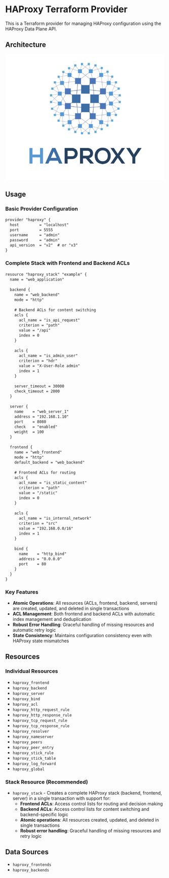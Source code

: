 # HAProxy Terraform Provider

This is a Terraform provider for managing HAProxy configuration using the HAProxy Data Plane API.

## Architecture

![HAProxy Terraform Provider Architecture](assets/haproxy.png)

## Usage

### Basic Provider Configuration

```hcl
provider "haproxy" {
  host         = "localhost"
  port         = 5555
  username     = "admin"
  password     = "admin"
  api_version  = "v2"  # or "v3"
}
```

### Complete Stack with Frontend and Backend ACLs

```hcl
resource "haproxy_stack" "example" {
  name = "web_application"

  backend {
    name = "web_backend"
    mode = "http"
    
    # Backend ACLs for content switching
    acls {
      acl_name = "is_api_request"
      criterion = "path"
      value = "/api"
      index = 0
    }
    
    acls {
      acl_name = "is_admin_user"
      criterion = "hdr"
      value = "X-User-Role admin"
      index = 1
    }

    server_timeout = 30000
    check_timeout = 2000
  }

  server {
    name    = "web_server_1"
    address = "192.168.1.10"
    port    = 8080
    check   = "enabled"
    weight  = 100
  }

  frontend {
    name = "web_frontend"
    mode = "http"
    default_backend = "web_backend"
    
    # Frontend ACLs for routing
    acls {
      acl_name = "is_static_content"
      criterion = "path"
      value = "/static"
      index = 0
    }
    
    acls {
      acl_name = "is_internal_network"
      criterion = "src"
      value = "192.168.0.0/16"
      index = 1
    }

    bind {
      name    = "http_bind"
      address = "0.0.0.0"
      port    = 80
    }
  }
}
```

### Key Features

- **Atomic Operations**: All resources (ACLs, frontend, backend, servers) are created, updated, and deleted in single transactions
- **ACL Management**: Both frontend and backend ACLs with automatic index management and deduplication
- **Robust Error Handling**: Graceful handling of missing resources and automatic retry logic
- **State Consistency**: Maintains configuration consistency even with HAProxy state mismatches

## Resources

### Individual Resources
- `haproxy_frontend`
- `haproxy_backend`
- `haproxy_server`
- `haproxy_bind`
- `haproxy_acl`
- `haproxy_http_request_rule`
- `haproxy_http_response_rule`
- `haproxy_tcp_request_rule`
- `haproxy_tcp_response_rule`
- `haproxy_resolver`
- `haproxy_nameserver`
- `haproxy_peers`
- `haproxy_peer_entry`
- `haproxy_stick_rule`
- `haproxy_stick_table`
- `haproxy_log_forward`
- `haproxy_global`

### Stack Resource (Recommended)
- `haproxy_stack` - Creates a complete HAProxy stack (backend, frontend, server) in a single transaction with support for:
  - **Frontend ACLs**: Access control lists for routing and decision making
  - **Backend ACLs**: Access control lists for content switching and backend-specific logic
  - **Atomic operations**: All resources created, updated, and deleted in single transactions
  - **Robust error handling**: Graceful handling of missing resources and retry logic

## Data Sources

- `haproxy_frontends`
- `haproxy_backends`
